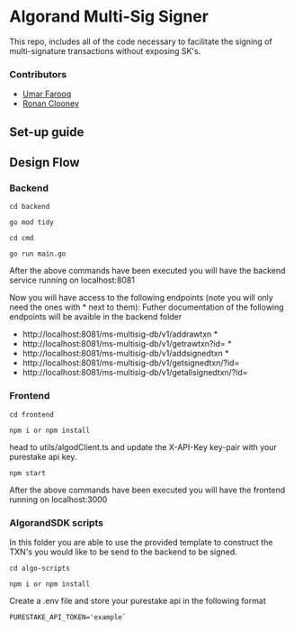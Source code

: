 # Algorand Multi-Sig Signer

This repo, includes all of the code necessary to facilitate the signing of multi-signature transactions without exposing SK's.

### Contributors
- [Umar Farooq](https://github.com/UmarFarooq-MP)
- [Ronan Clooney](https://github.com/clooneyr)


## Set-up guide


## Design Flow

### Backend

```
cd backend
```
```
go mod tidy
```

```
cd cmd
```

```
go run main.go
```

After the above commands have been executed you will have the backend service running on localhost:8081

Now you will have access to the following endpoints (note you will only need the ones with * next to them):
Futher documentation of the following endpoints will be avaible in the backend folder
- http://localhost:8081/ms-multisig-db/v1/addrawtxn *
- http://localhost:8081/ms-multisig-db/v1/getrawtxn?id= *
- http://localhost:8081/ms-multisig-db/v1/addsignedtxn *
- http://localhost:8081/ms-multisig-db/v1/getsignedtxn/?id=
- http://localhost:8081/ms-multisig-db/v1/getallsignedtxn/?id=


### Frontend

```
cd frontend
```
```
npm i or npm install
```
head to utils/algodClient.ts and update the X-API-Key key-pair with your purestake api key.
```
npm start
```
After the above commands have been executed you will have the frontend running on localhost:3000

### AlgorandSDK scripts
In this folder you are able to use the provided template to construct the TXN's you would like to be send to the backend to be signed.

```
cd algo-scripts
```
```
npm i or npm install
```
Create a .env file and store your purestake api in the following format
```
PURESTAKE_API_TOKEN='example`
```

